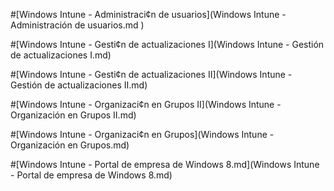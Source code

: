 #[Windows Intune - Administraci¢n de usuarios](Windows Intune - Administración de usuarios.md )

#[Windows Intune - Gesti¢n de actualizaciones I](Windows Intune - Gestión de actualizaciones I.md)

#[Windows Intune - Gesti¢n de actualizaciones II](Windows Intune - Gestión de actualizaciones II.md)

#[Windows Intune - Organizaci¢n en Grupos II](Windows Intune - Organización en Grupos II.md)

#[Windows Intune - Organizaci¢n en Grupos](Windows Intune - Organización en Grupos.md)

#[Windows Intune - Portal de empresa de Windows 8.md](Windows Intune - Portal de empresa de Windows 8.md)

